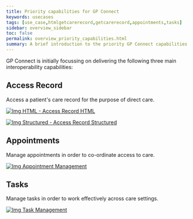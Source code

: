 ```yaml
---
title: Priority capabilities for GP Connect
keywords: usecases
tags: [use_case,htmlgetcarerecord,getcarerecord,appointments,tasks]
sidebar: overview_sidebar
toc: false
permalink: overview_priority_capabilities.html
summary: A brief introduction to the priority GP Connect capabilities
---
```



GP Connect is initially focussing on delivering the following three main interoperability capabilities:

## Access Record ##
Access a patient's care record for the purpose of direct care.

[![Img](images/overview/folder.png) HTML - Access Record HTML](accessrecord.html)

[![Img](images/overview/structured.png) Structured - Access Record Structured](accessrecord_rest.html)

## Appointments ##
Manage appointments in order to co-ordinate access to care.

[![Img](images/overview/calendar.png) Appointment Management](appointments.html)

## Tasks ##
Manage tasks in order to work effectively across care settings.

[![Img](images/overview/tasks.png) Task Management](tasks.html)

